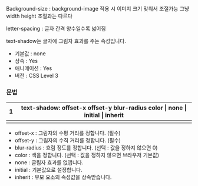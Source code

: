 Background-size : background-image 적용 시 이미지 크기 맞춰서 조절가능 그냥 width height 조절과는 다르다

letter-spacing : 글자 간격 양수일수록 넓어짐

text-shadow는 글자에 그림자 효과를 주는 속성입니다.

- 기본값 : none
- 상속 : Yes
- 애니메이션 : Yes
- 버전 : CSS Level 3

### 문법



| 1    | text-shadow: offset-x offset-y blur-radius color \| none \| initial \| inherit |
| ---- | ------------------------------------------------------------ |
|      |                                                              |



- offset-x : 그림자의 수평 거리를 정합니다. (필수)
- offset-y : 그림자의 수직 거리를 정합니다. (필수)
- blur-radius : 흐림 정도를 정합니다. (선택 : 값을 정하지 않으면 0)
- color : 색을 정합니다. (선택 : 값을 정하지 않으면 브라우저 기본값)
- none : 글림자 효과를 없앱니다.
- initial : 기본값으로 설정합니다.
- inherit : 부모 요소의 속성값을 상속받습니다.